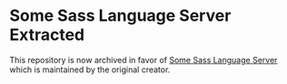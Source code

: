 # Some Sass Language Server Extracted

This repository is now archived in favor of [Some Sass Language Server](https://github.com/wkillerud/some-sass/tree/main/packages/language-server) which is maintained by the original creator.
